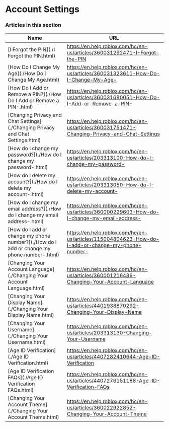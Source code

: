 # Account Settings  
### Articles in this section
Name|URL
-|-
[I Forgot the PIN](./I Forgot the PIN.html) |https://en.help.roblox.com/hc/en-us/articles/360031292471-I-Forgot-the-PIN
[How Do I Change My Age](./How Do I Change My Age.html) |https://en.help.roblox.com/hc/en-us/articles/360031323611-How-Do-I-Change-My-Age-
[How Do I Add or Remove a PIN?](./How Do I Add or Remove a PIN-.html) |https://en.help.roblox.com/hc/en-us/articles/360031680051-How-Do-I-Add-or-Remove-a-PIN-
[Changing Privacy and Chat Settings](./Changing Privacy and Chat Settings.html) |https://en.help.roblox.com/hc/en-us/articles/360031751471-Changing-Privacy-and-Chat-Settings
[How do I change my password?](./How do I change my password-.html) |https://en.help.roblox.com/hc/en-us/articles/203313100-How-do-I-change-my-password-
[How do I delete my account?](./How do I delete my account-.html) |https://en.help.roblox.com/hc/en-us/articles/203313050-How-do-I-delete-my-account-
[How do I change my email address?](./How do I change my email address-.html) |https://en.help.roblox.com/hc/en-us/articles/360000229603-How-do-I-change-my-email-address-
[How do I add or change my phone number?](./How do I add or change my phone number-.html) |https://en.help.roblox.com/hc/en-us/articles/115004804623-How-do-I-add-or-change-my-phone-number-
[Changing Your Account Language](./Changing Your Account Language.html) |https://en.help.roblox.com/hc/en-us/articles/360001216486-Changing-Your-Account-Language
[Changing Your Display Name](./Changing Your Display Name.html) |https://en.help.roblox.com/hc/en-us/articles/4401938870292-Changing-Your-Display-Name
[Changing Your Username](./Changing Your Username.html) |https://en.help.roblox.com/hc/en-us/articles/203313130-Changing-Your-Username
[Age ID Verification](./Age ID Verification.html) |https://en.help.roblox.com/hc/en-us/articles/4407282410644-Age-ID-Verification
[Age ID Verification FAQs](./Age ID Verification FAQs.html) |https://en.help.roblox.com/hc/en-us/articles/4407276151188-Age-ID-Verification-FAQs
[Changing Your Account Theme](./Changing Your Account Theme.html) |https://en.help.roblox.com/hc/en-us/articles/360022922852-Changing-Your-Account-Theme